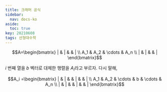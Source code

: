 ```yaml
---
title: 크래머 공식
sidebar:
  nav: docs-ko
aside:
  toc: true
key: 20210608
tags: 선형대수학
---
```


$$A=\begin{bmatrix}
   |   &  |   &        &   | \\
  A_1  & A_2  & \cdots &  A_n \\
   |   &  |   &        &   | \end{bmatrix}$$

$i$ 번째 열을 $b$ 벡터로 대체한 행렬을 $A_i$라고 부르자. 다시 말해,

$$A_i =\begin{bmatrix}
   |   &  |   &        & | &       &   |  \\
  A_1  & A_2  & \cdots & b & \cdots &  A_n \\
   |   &  |   &        & | &       &   |  \end{bmatrix}$$